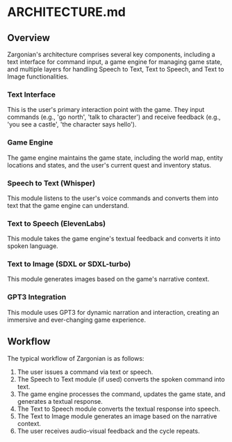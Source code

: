 # ARCHITECTURE.md

## Overview

Zargonian's architecture comprises several key components, including a text interface for command input, a game engine for managing game state, and multiple layers for handling Speech to Text, Text to Speech, and Text to Image functionalities.

### Text Interface
This is the user's primary interaction point with the game. They input commands (e.g., 'go north', 'talk to character') and receive feedback (e.g., 'you see a castle', 'the character says hello').

### Game Engine
The game engine maintains the game state, including the world map, entity locations and states, and the user's current quest and inventory status.

### Speech to Text (Whisper)
This module listens to the user's voice commands and converts them into text that the game engine can understand.

### Text to Speech (ElevenLabs)
This module takes the game engine's textual feedback and converts it into spoken language.

### Text to Image (SDXL or SDXL-turbo)
This module generates images based on the game's narrative context.

### GPT3 Integration
This module uses GPT3 for dynamic narration and interaction, creating an immersive and ever-changing game experience.

## Workflow
The typical workflow of Zargonian is as follows:

1. The user issues a command via text or speech.
2. The Speech to Text module (if used) converts the spoken command into text.
3. The game engine processes the command, updates the game state, and generates a textual response.
4. The Text to Speech module converts the textual response into speech.
5. The Text to Image module generates an image based on the narrative context.
6. The user receives audio-visual feedback and the cycle repeats.

